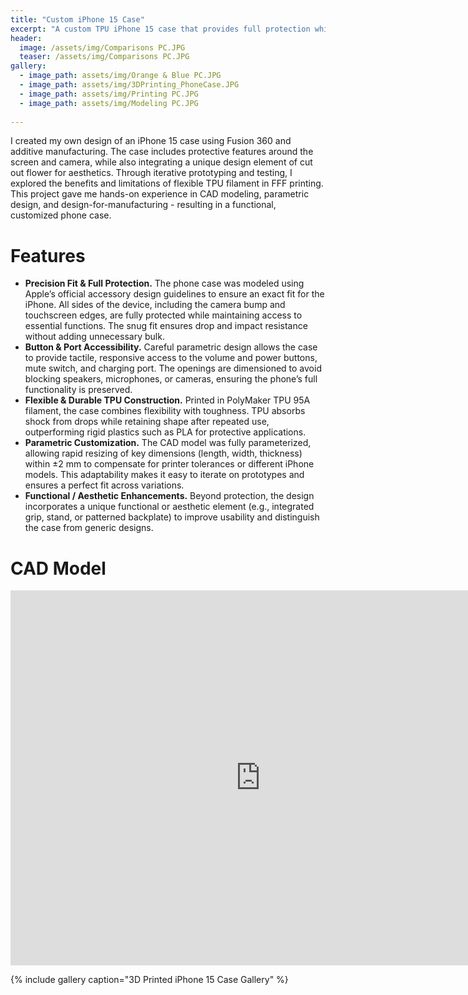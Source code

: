 ```yaml
---
title: "Custom iPhone 15 Case"
excerpt: "A custom TPU iPhone 15 case that provides full protection while maintaining accessability to all buttons, cameras, and ports."
header:
  image: /assets/img/Comparisons PC.JPG
  teaser: /assets/img/Comparisons PC.JPG
gallery:
  - image_path: assets/img/Orange & Blue PC.JPG
  - image_path: assets/img/3DPrinting_PhoneCase.JPG
  - image_path: assets/img/Printing PC.JPG
  - image_path: assets/img/Modeling PC.JPG
  
---
```


I created my own design of an iPhone 15 case using Fusion 360 and additive manufacturing. The case includes protective features around the screen and camera, while also integrating a unique design element of cut out flower for aesthetics. Through iterative prototyping and testing, I explored the benefits and limitations of flexible TPU filament in FFF printing. This project gave me hands-on experience in CAD modeling, parametric design, and design-for-manufacturing - resulting in a functional, customized phone case. 

# Features

* **Precision Fit & Full Protection.** The phone case was modeled using Apple’s official accessory design guidelines to ensure an exact fit for the iPhone. All sides of the device, including the camera bump and touchscreen edges, are fully protected while maintaining access to essential functions. The snug fit ensures drop and impact resistance without adding unnecessary bulk.
* **Button & Port Accessibility.** Careful parametric design allows the case to provide tactile, responsive access to the volume and power buttons, mute switch, and charging port. The openings are dimensioned to avoid blocking speakers, microphones, or cameras, ensuring the phone’s full functionality is preserved.
* **Flexible & Durable TPU Construction.** Printed in PolyMaker TPU 95A filament, the case combines flexibility with toughness. TPU absorbs shock from drops while retaining shape after repeated use, outperforming rigid plastics such as PLA for protective applications.
* **Parametric Customization.** The CAD model was fully parameterized, allowing rapid resizing of key dimensions (length, width, thickness) within ±2 mm to compensate for printer tolerances or different iPhone models. This adaptability makes it easy to iterate on prototypes and ensures a perfect fit across variations.
* **Functional / Aesthetic Enhancements.** Beyond protection, the design incorporates a unique functional or aesthetic element (e.g., integrated grip, stand, or patterned backplate) to improve usability and distinguish the case from generic designs.

# CAD Model
<iframe src="https://myhub.autodesk360.com/ue2df0af5/shares/public/SH35dfcQT936092f0e437224cd558fdcdc2f?mode=embed" width="800" height="600" allowfullscreen="true" webkitallowfullscreen="true" mozallowfullscreen="true"  frameborder="0"></iframe>

{% include gallery caption="3D Printed iPhone 15 Case Gallery" %}
